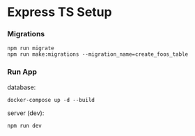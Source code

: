 Express TS Setup
====================================

### Migrations
```
npm run migrate
npm run make:migrations --migration_name=create_foos_table
```

### Run App
database:
```
docker-compose up -d --build  
```
server (dev):
```
npm run dev
```